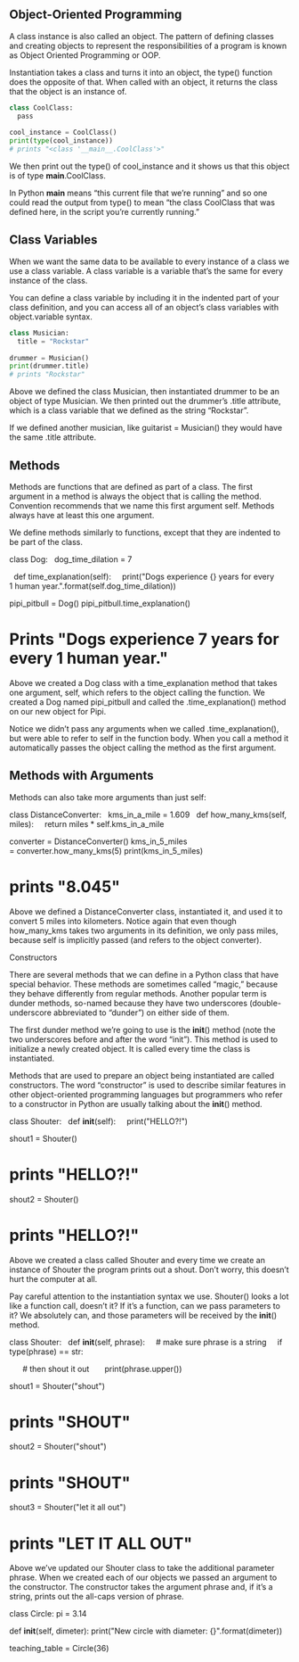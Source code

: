 

## Object-Oriented Programming

A class instance is also called an object. The pattern of defining classes and creating objects to represent 
the responsibilities of a program is known as Object Oriented Programming or OOP.

Instantiation takes a class and turns it into an object, the type() function does the opposite of that. When 
called with an object, it returns the class that the object is an instance of.

```python
class CoolClass:
  pass
 
cool_instance = CoolClass()
print(type(cool_instance))
# prints "<class '__main__.CoolClass'>"
```

We then print out the type() of cool_instance and it shows us that this object is of type __main__.CoolClass.

In Python __main__ means “this current file that we’re running” and so one could read the output from type() 
to mean “the class CoolClass that was defined here, in the script you’re currently running.”

## Class Variables

When we want the same data to be available to every instance of a class we use a class variable. A class variable is a variable that’s the same for every instance of the class.

You can define a class variable by including it in the indented part of your class definition, and you can access all of an object’s class variables with object.variable syntax.

```python
class Musician:
  title = "Rockstar"
 
drummer = Musician()
print(drummer.title)
# prints "Rockstar"
```

Above we defined the class Musician, then instantiated drummer to be an object of type Musician. We then printed out the drummer’s .title attribute, which is a class variable that we defined as the string “Rockstar”.

If we defined another musician, like guitarist = Musician() they would have the same .title attribute.

## Methods

Methods are functions that are defined as part of a class. The first argument in a method is always the object that is calling the method. Convention recommends that we name this first argument self. Methods always have at least this one argument.

We define methods similarly to functions, except that they are indented to be part of the class.

class Dog:
  dog_time_dilation = 7
 
  def time_explanation(self):
    print("Dogs experience {} years for every 1 human year.".format(self.dog_time_dilation))
 
pipi_pitbull = Dog()
pipi_pitbull.time_explanation()
# Prints "Dogs experience 7 years for every 1 human year."

Above we created a Dog class with a time_explanation method that takes one argument, self, which refers to the object calling the function. We created a Dog named pipi_pitbull and called the .time_explanation() method on our new object for Pipi.

Notice we didn’t pass any arguments when we called .time_explanation(), but were able to refer to self in the function body. When you call a method it automatically passes the object calling the method as the first argument.

## Methods with Arguments

Methods can also take more arguments than just self:

class DistanceConverter:
  kms_in_a_mile = 1.609
  def how_many_kms(self, miles):
    return miles * self.kms_in_a_mile
 
converter = DistanceConverter()
kms_in_5_miles = converter.how_many_kms(5)
print(kms_in_5_miles)
# prints "8.045"

Above we defined a DistanceConverter class, instantiated it, and used it to convert 5 miles into kilometers. Notice again that even though how_many_kms takes two arguments in its definition, we only pass miles, because self is implicitly passed (and refers to the object converter).


Constructors

There are several methods that we can define in a Python class that have special behavior. These methods are sometimes called “magic,” because they behave differently from regular methods. Another popular term is dunder methods, so-named because they have two underscores (double-underscore abbreviated to “dunder”) on either side of them.

The first dunder method we’re going to use is the __init__() method (note the two underscores before and after the word “init”). This method is used to initialize a newly created object. It is called every time the class is instantiated.

Methods that are used to prepare an object being instantiated are called constructors. The word “constructor” is used to describe similar features in other object-oriented programming languages but programmers who refer to a constructor in Python are usually talking about the __init__() method.

class Shouter:
  def __init__(self):
    print("HELLO?!")
 
shout1 = Shouter()
# prints "HELLO?!"
 
shout2 = Shouter()
# prints "HELLO?!"

Above we created a class called Shouter and every time we create an instance of Shouter the program prints out a shout. Don’t worry, this doesn’t hurt the computer at all.

Pay careful attention to the instantiation syntax we use. Shouter() looks a lot like a function call, doesn’t it? If it’s a function, can we pass parameters to it? We absolutely can, and those parameters will be received by the __init__() method.

class Shouter:
  def __init__(self, phrase):
    # make sure phrase is a string
    if type(phrase) == str:
 
      # then shout it out
      print(phrase.upper())
 
shout1 = Shouter("shout")
# prints "SHOUT"
 
shout2 = Shouter("shout")
# prints "SHOUT"
 
shout3 = Shouter("let it all out")
# prints "LET IT ALL OUT"

Above we’ve updated our Shouter class to take the additional parameter phrase. When we created each of our objects we passed an argument to the constructor. The constructor takes the argument phrase and, if it’s a string, prints out the all-caps version of phrase.


class Circle:
  pi = 3.14
  
  def __init__(self, dimeter):
    print("New circle with diameter: {}".format(dimeter))

teaching_table = Circle(36)
